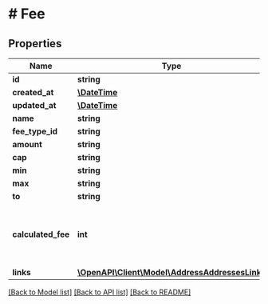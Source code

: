 # # Fee

## Properties

Name | Type | Description | Notes
------------ | ------------- | ------------- | -------------
**id** | **string** |  | [optional]
**created_at** | [**\DateTime**](\DateTime.md) |  | [optional]
**updated_at** | [**\DateTime**](\DateTime.md) |  | [optional]
**name** | **string** |  | [optional]
**fee_type_id** | **string** |  | [optional]
**amount** | **string** |  | [optional]
**cap** | **string** |  | [optional]
**min** | **string** |  | [optional]
**max** | **string** |  | [optional]
**to** | **string** |  | [optional]
**calculated_fee** | **int** | This field is only shown in case an item amount is passed | [optional] [readonly]
**links** | [**\OpenAPI\Client\Model\AddressAddressesLinks**](AddressAddressesLinks.md) |  | [optional]

[[Back to Model list]](../../README.md#models) [[Back to API list]](../../README.md#endpoints) [[Back to README]](../../README.md)
